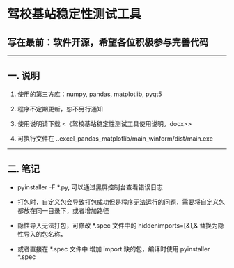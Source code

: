 # 驾校基站稳定性测试工具

## 写在最前：软件开源，希望各位积极参与完善代码

---

## 一. 说明

1. 使用的第三方库：numpy, pandas, matplotlib, pyqt5

2. 程序不定期更新，恕不另行通知

3. 使用说明请下载 <《驾校基站稳定性测试工具使用说明。docx>>

4. 可执行文件在 ..excel_pandas_matplotlib/main_winform/dist/main.exe

---

## 二. 笔记

- pyinstaller -F *.py, 可以通过黑屏控制台查看错误日志

- 打包时，自定义包会导致打包成功但是程序无法运行的问题，需要将自定义包都放在同一目录下，或者增加路径

- 隐性导入无法打包，可修改 *.spec 文件中的 hiddenimports=[&],& 替换为隐性导入的包名称，

- 或者直接在 *.spec 文件中 增加 import 缺的包，编译时使用 pyinstaller *.spec
